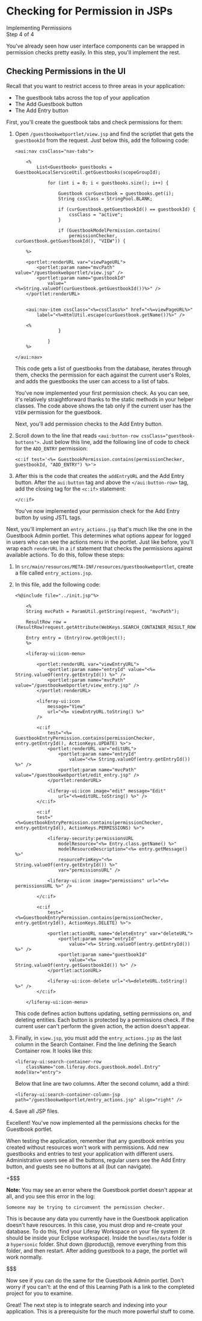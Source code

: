 # Checking for Permission in JSPs [](id=checking-for-permission-in-jsps)

<div class="learn-path-step">
    <p>Implementing Permissions<br>Step 4 of 4</p>
</div>

You've already seen how user interface components can be wrapped in permission
checks pretty easily. In this step, you'll implement the rest. 

## Checking Permissions in the UI [](id=checking-permissions-in-the-ui)

Recall that you want to restrict access to three areas in your application: 

- The guestbook tabs across the top of your application
- The Add Guestbook button
- The Add Entry button

First, you'll create the guestbook tabs and check permissions for them: 

1.  Open `/guestbookwebportlet/view.jsp` and find the scriptlet that gets the 
    `guestbookId` from the request. Just below this, add the following code: 

        <aui:nav cssClass="nav-tabs">

            <%
                List<Guestbook> guestbooks = GuestbookLocalServiceUtil.getGuestbooks(scopeGroupId);

                    for (int i = 0; i < guestbooks.size(); i++) {

                        Guestbook curGuestbook = guestbooks.get(i);
                        String cssClass = StringPool.BLANK;

                        if (curGuestbook.getGuestbookId() == guestbookId) {
                            cssClass = "active";
                        }

                        if (GuestbookModelPermission.contains(
                            permissionChecker, curGuestbook.getGuestbookId(), "VIEW")) {
                                                
            %>

            <portlet:renderURL var="viewPageURL">
                <portlet:param name="mvcPath" value="/guestbookwebportlet/view.jsp" />
                <portlet:param name="guestbookId"
                    value="<%=String.valueOf(curGuestbook.getGuestbookId())%>" />
            </portlet:renderURL>

                
            <aui:nav-item cssClass="<%=cssClass%>" href="<%=viewPageURL%>"
                label="<%=HtmlUtil.escape(curGuestbook.getName())%>" />

            <%  
                        }
                    
                    }
            %>

        </aui:nav>

    This code gets a list of guestbooks from the database, iterates through 
    them, checks the permission for each against the current user's Roles, and 
    adds the guestbooks the user can access to a list of tabs. 

    You've now implemented your first permission check. As you can see, it's 
    relatively straightforward thanks to the static methods in your helper 
    classes. The code above shows the tab only if the current user has the 
    `VIEW` permission for the guestbook. 

    Next, you'll add permission checks to the Add Entry button. 

2.  Scroll down to the line that reads 
    `<aui:button-row cssClass="guestbook-buttons">`. Just below this line, add 
    the following line of code to check for the `ADD_ENTRY` permission: 

        <c:if test='<%= GuestbookPermission.contains(permissionChecker, guestbookId, "ADD_ENTRY") %>'>

3.  After this is the code that creates the `addEntryURL` and the Add Entry 
    button. After the `aui:button` tag and above the `</aui:button-row>` tag, 
    add the closing tag for the `<c:if>` statement: 

        </c:if>

    You've now implemented your permission check for the Add Entry button by 
    using JSTL tags. 

Next, you'll implement an `entry_actions.jsp` that's much like the one in the
Guestbook Admin portlet. This determines what options appear for logged in users
who can see the actions menu in the portlet. Just like before, you'll wrap each
`renderURL` in a `if` statement that checks the permissions against available
actions. To do this, follow these steps: 

1.  In `src/main/resources/META-INF/resources/guestbookwebportlet`, create a 
    file called `entry_actions.jsp`. 

2.  In this file, add the following code: 

        <%@include file="../init.jsp"%>

            <%
            String mvcPath = ParamUtil.getString(request, "mvcPath");

            ResultRow row = (ResultRow)request.getAttribute(WebKeys.SEARCH_CONTAINER_RESULT_ROW);

            Entry entry = (Entry)row.getObject(); 
            %>

            <liferay-ui:icon-menu>

                <portlet:renderURL var="viewEntryURL">
                    <portlet:param name="entryId" value="<%= String.valueOf(entry.getEntryId()) %>" />
                    <portlet:param name="mvcPath" value="/guestbookwebportlet/view_entry.jsp" />
                </portlet:renderURL>

                <liferay-ui:icon
                    message="View"
                    url="<%= viewEntryURL.toString() %>"
                />

                <c:if
                    test="<%= GuestbookEntryPermission.contains(permissionChecker, entry.getEntryId(), ActionKeys.UPDATE) %>">
                    <portlet:renderURL var="editURL">
                        <portlet:param name="entryId"
                            value="<%= String.valueOf(entry.getEntryId()) %>" />
                        <portlet:param name="mvcPath" value="/guestbookwebportlet/edit_entry.jsp" />
                    </portlet:renderURL>

                    <liferay-ui:icon image="edit" message="Edit"
                        url="<%=editURL.toString() %>" />
                </c:if>

                <c:if
                test="<%=GuestbookEntryPermission.contains(permissionChecker, entry.getEntryId(), ActionKeys.PERMISSIONS) %>">

                    <liferay-security:permissionsURL
                        modelResource="<%= Entry.class.getName() %>"
                        modelResourceDescription="<%= entry.getMessage() %>"
                        resourcePrimKey="<%= String.valueOf(entry.getEntryId()) %>"
                        var="permissionsURL" />
                
                    <liferay-ui:icon image="permissions" url="<%= permissionsURL %>" />

                </c:if>

                <c:if
                    test="<%=GuestbookEntryPermission.contains(permissionChecker, entry.getEntryId(), ActionKeys.DELETE) %>">

                    <portlet:actionURL name="deleteEntry" var="deleteURL">
                        <portlet:param name="entryId"
                            value="<%= String.valueOf(entry.getEntryId()) %>" />
                        <portlet:param name="guestbookId"
                            value="<%= String.valueOf(entry.getGuestbookId()) %>" />
                    </portlet:actionURL>

                    <liferay-ui:icon-delete url="<%=deleteURL.toString() %>" />
                </c:if>

            </liferay-ui:icon-menu>

    This code defines action buttons updating, setting permissions on, and 
    deleting entities. Each button is protected by a permissions check. If the 
    current user can't perform the given action, the action doesn't appear. 

5.  Finally, in `view.jsp`, you must add the `entry_actions.jsp` as the last
    column in the Search Container. Find the line defining the Search Container
    row. It looks like this: 

        <liferay-ui:search-container-row
            className="com.liferay.docs.guestbook.model.Entry" modelVar="entry">

    Below that line are two columns. After the second column, add a third: 

        <liferay-ui:search-container-column-jsp path="/guestbookwebportlet/entry_actions.jsp" align="right" />

6.  Save all JSP files. 

Excellent! You've now implemented all the permissions checks for the Guestbook 
portlet. 

When testing the application, remember that any guestbook entries you created
without resources won't work with permissions. Add new guestbooks and entries to 
test your application with different users. Administrative users see all the 
buttons, regular users see the Add Entry button, and guests see no buttons at 
all (but can navigate). 

+$$$

**Note:** You may see an error where the Guestbook portlet doesn't appear at 
all, and you see this error in the log: 

    Someone may be trying to circumvent the permission checker. 

This is because any data you currently have in the Guestbook application doesn't 
have resources. In this case, you must drop and re-create your database. To do
this, find your Liferay Workspace on your file system (it should be inside your
Eclipse workspace). Inside the `bundles/data` folder is a `hypersonic` folder.
Shut down @product@, remove everything from this folder, and then restart. After
adding guestbook to a page, the portlet will work normally. 

$$$

Now see if you can do the same for the Guestbook Admin portlet. Don't worry if
you can't: at the end of this Learning Path is a link to the completed project
for you to examine. 

Great! The next step is to integrate search and indexing into your application.
This is a prerequisite for the much more powerful stuff to come. 
